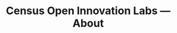 ---
permalink: /about/
title: "Census Open Innovation Labs — About"
description: "Showcase our mission and team"
layout: about
class: about

header:
  - name: Our Mission
    blurb: COIL’s mission is to source knowledge and solutions to solve key challenges for the Census Bureau and the public at large through human-centered design, data, creative media, and technology.

coil-capabilities:
  - name: Experiments for Scale
    blurb: big-picture program strategy + implementation
  - name: Skills & Trainings
    blurb: human-centered design workshops + events
  - name: Solution-sourcing
    blurb: Sprints, Prizes, Venture Fund, + more
  - name: Partnerships
    blurb: broad capacity-building through community + collaboration
---